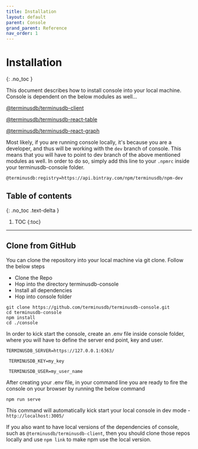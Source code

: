 ```yaml
---
title: Installation
layout: default
parent: Console
grand_parent: Reference
nav_order: 1
---
```

# Installation

{: .no_toc }

This document describes how to install console into your local machine. Console is dependent on the below modules as well...

[@terminusdb/terminusdb-client](https://github.com/terminusdb/terminusdb-client)

[@terminusdb/terminusdb-react-table](https://github.com/terminusdb/terminusdb-react-table)

[@terminusdb/terminusdb-react-graph](https://github.com/terminusdb/terminusdb-react-graph)

Most likely, if you are running console locally, it's because you are a developer, and thus will be working with the `dev` branch of console. This means that you will have to point to dev branch of the above mentioned modules as well. In order to do so, simply add this line to your `.npmrc` inside your terminusdb-console folder.

`@terminusdb:registry=https://api.bintray.com/npm/terminusdb/npm-dev`

## Table of contents
{: .no_toc .text-delta }

1. TOC
{:toc}

---


## Clone from GitHub

You can clone the repository into your local machine via git clone. Follow the below steps 

* Clone the Repo
* Hop into the directory terminusdb-console
* Install all dependencies 
* Hop into console folder

```shell
git clone https://github.com/terminusdb/terminusdb-console.git
cd terminusdb-console
npm install 
cd ./console

```

In order to kick start the console, create an .env file inside console folder, where you will have to define the server end point, key and user.

`TERMINUSDB_SERVER=https://127.0.0.1:6363/`

`
TERMINUSDB_KEY=my_key`

`
TERMINUSDB_USER=my_user_name`

After creating your .env file, in your command line you are ready to fire the console on your browser by running the below command

```shell
npm run serve
```

This command will automatically kick start your local console in dev mode - `http://localhost:3005/`

If you also want to have local versions of the dependencies of console, such as `@terminusdb/terminusdb-client`, then you should clone those repos locally and use `npm link` to make npm use the local version.
